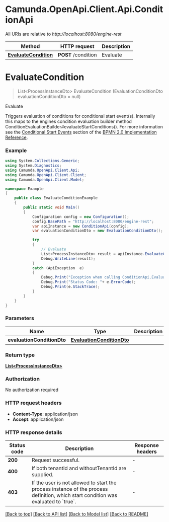# Camunda.OpenApi.Client.Api.ConditionApi

All URIs are relative to *http://localhost:8080/engine-rest*

Method | HTTP request | Description
------------- | ------------- | -------------
[**EvaluateCondition**](ConditionApi.md#evaluatecondition) | **POST** /condition | Evaluate


<a name="evaluatecondition"></a>
# **EvaluateCondition**
> List&lt;ProcessInstanceDto&gt; EvaluateCondition (EvaluationConditionDto evaluationConditionDto = null)

Evaluate

Triggers evaluation of conditions for conditional start event(s).  Internally this maps to the engines condition evaluation builder method ConditionEvaluationBuilder#evaluateStartConditions().  For more information see the [Conditional Start Events](https://docs.camunda.org/manual/7.15/reference/bpmn20/events/conditional-events/#conditional-start-event) section of the [BPMN 2.0 Implementation Reference](https://docs.camunda.org/manual/7.15/reference/bpmn20/).

### Example
```csharp
using System.Collections.Generic;
using System.Diagnostics;
using Camunda.OpenApi.Client.Api;
using Camunda.OpenApi.Client.Client;
using Camunda.OpenApi.Client.Model;

namespace Example
{
    public class EvaluateConditionExample
    {
        public static void Main()
        {
            Configuration config = new Configuration();
            config.BasePath = "http://localhost:8080/engine-rest";
            var apiInstance = new ConditionApi(config);
            var evaluationConditionDto = new EvaluationConditionDto(); // EvaluationConditionDto |  (optional) 

            try
            {
                // Evaluate
                List<ProcessInstanceDto> result = apiInstance.EvaluateCondition(evaluationConditionDto);
                Debug.WriteLine(result);
            }
            catch (ApiException  e)
            {
                Debug.Print("Exception when calling ConditionApi.EvaluateCondition: " + e.Message );
                Debug.Print("Status Code: "+ e.ErrorCode);
                Debug.Print(e.StackTrace);
            }
        }
    }
}
```

### Parameters

Name | Type | Description  | Notes
------------- | ------------- | ------------- | -------------
 **evaluationConditionDto** | [**EvaluationConditionDto**](EvaluationConditionDto.md)|  | [optional] 

### Return type

[**List&lt;ProcessInstanceDto&gt;**](ProcessInstanceDto.md)

### Authorization

No authorization required

### HTTP request headers

 - **Content-Type**: application/json
 - **Accept**: application/json


### HTTP response details
| Status code | Description | Response headers |
|-------------|-------------|------------------|
| **200** | Request successful. |  -  |
| **400** | If both tenantId and withoutTenantId are supplied. |  -  |
| **403** | If the user is not allowed to start the process instance of the process definition, which start condition was evaluated to &#x60;true&#x60;. |  -  |

[[Back to top]](#) [[Back to API list]](../README.md#documentation-for-api-endpoints) [[Back to Model list]](../README.md#documentation-for-models) [[Back to README]](../README.md)

